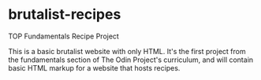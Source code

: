 # brutalist-recipes

TOP Fundamentals Recipe Project

This is a basic brutalist website with only HTML. It's the first project from the
fundamentals section of The Odin Project's curriculum, and will contain basic HTML
markup for a website that hosts recipes.
